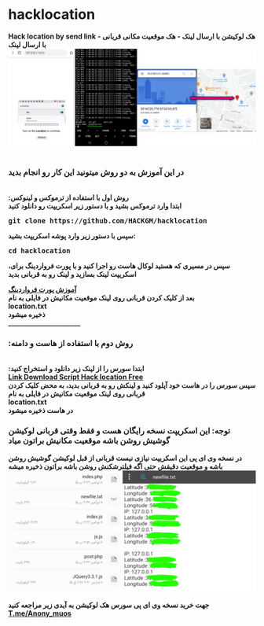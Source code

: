 # hacklocation
<b>
Hack location by send link - هک لوکیشن با ارسال لینک - هک موقعیت مکانی قربانی با ارسال لینک 
<b>
<img src="about.png">
<br></br><h3>
  در این آموزش به دو روش میتونید این کار رو انجام بدید
</h3>

</br>
<b>
:روش اول با استفاده از ترموکس و لینوکس
</b></br>
ابتدا وارد ترموکس بشید و با دستور زیر اسکریپت رو دانلود کنید
<br><pre>
git clone https://github.com/HACKGM/hacklocation
</pre>
سپس با دستور زیر وارد پوشه اسکریپت بشید:
<br><pre>
cd hacklocation
</pre>
<div>

 ،سپس در مسیری که هستید لوکال هاست رو اجرا کنید و با پورت فرواردینگ برای اسکریپت لینک بسازید و لینک رو به قربانی بدید
  <div>
    <b>
      <a href="https://telegra.ph/%D8%B1%D9%88%D8%B4-%D9%87%D8%A7%DB%8C-%D8%A7%D8%AC%D8%B1%D8%A7%DB%8C-%D9%BE%D8%B1%D9%88%D8%AA-%D9%81%D8%B1%D9%88%D8%A7%D8%B1%D8%AF%DB%8C%D9%86%DA%AF-2021-11-06" > آموزش پورت فرواردینگ</a>
     </b> </a>
  </div>
 <b>
بعد از کلیک کردن قربانی روی لینک موقعیت مکانیش در فایلی به نام 
  <br>
  location.txt 
 </br>
      ذخیره میشود
  </b>
  </br>
  ______________________
  <h3>
:روش دوم با استفاده از هاست و دامنه
</h3>
<br>
:ابتدا سورس را از لینک زیر دانلود و استخراج کنید
</br>
<a href="https://www.mediafire.com/file/kde16po31byh3aa/location_free_script.zip/file">Link Download Script Hack location Free</a>

<br>
 <b>
    سپس سورس را در هاست خود آپلود کنید و لینکش رو به قربانی بدید، به محض کلیک کردن قربانی روی لینک موقعیت مکانیش در فایلی به نام 
  <br>
  location.txt 
 </br>
      در هاست ذخیره میشود
  </b>
  <div>
  
  <h3>توجه: این اسکریپت نسخه رایگان هست و فقط وقتی قربانی لوکیشن گوشیش روشن باشه موقعیت مکانیش براتون میاد
  </h3>
  <b>در نسخه وی ای پی این اسکریپت نیازی نیست قربانی از قبل لوکیشن گوشیش روشن باشه و موقعیت دقیقش حتی اگه فیلترشکنش روشن باشه براتون ذخیره میشه
  </b>
  <img src="vip.png" alt="تصویر اسکریپت نسخه وی ای پی هک لوکیشن">
<div><br>
جهت خرید نسخه وی ای پی سورس هک لوکیشن به آیدی زیر مراجعه کنید
<a href="Https://t.me/Anony_muos">T.me/Anony_muos</a>

<br>



